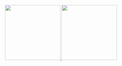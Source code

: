 <div align="center">
  <a href="https://github.com/matheus01999">
  <img height="180em" src="https://github-readme-stats.vercel.app/api?username=matheus01999&show_icons=true&theme=dark&include_all_commits=true&count_private=true"/>
  <img height="180em" src="https://github-readme-stats.vercel.app/api/top-langs/?username=matheus01999&layout=compact&langs_count=7&theme=dark"/>
    

    
</div>
  
<div> 

 
  
 
</div>
